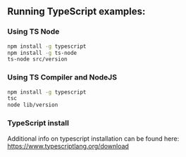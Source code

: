## Running TypeScript examples:

### Using TS Node

```bash
npm install -g typescript
npm install -g ts-node
ts-node src/version
```

### Using TS Compiler and NodeJS

```bash
npm install -g typescript
tsc
node lib/version
```

### TypeScript install
Additional info on typescript installation can be found here:
https://www.typescriptlang.org/download
